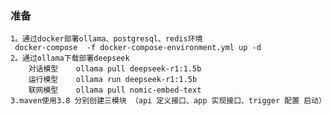 ### 准备
    1。通过docker部署ollama、postgresql、redis环境
     docker-compose  -f docker-compose-environment.yml up -d
    2。通过ollama下载部署deepseek
        对话模型    ollama pull deepseek-r1:1.5b 
        运行模型    ollama run deepseek-r1:1.5b
        联网模型    ollama pull nomic-embed-text    
    3.maven使用3.8 分别创建三模块 （api 定义接口、app 实现接口、trigger 配置 启动）


    